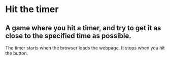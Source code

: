 # Hit the timer
## A game where you hit a timer, and try to get it as close to the specified time as possible.

The timer starts when the browser loads the webpage. It stops when you hit the button.
